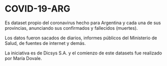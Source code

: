 # COVID-19-ARG

Es dataset propio del coronavirus hecho para Argentina y cada una de sus provincias, anunciando sus confirmados y fallecidos (muertes).

Los datos fueron sacados de diarios, informes públicos del Ministerio de Salud, de fuentes de internet y demás.

La iniciativa es de Dicsys S.A. y el comienzo de este datasets fue realizado por María Dovale.
